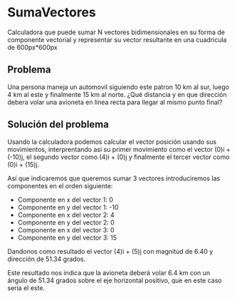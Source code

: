 # SumaVectores
Calculadora que puede sumar N vectores bidimensionales en su forma de componente vectorial y representar su vector resultante en una cuadricula de 600px*600px

## Problema

Una persona maneja un automovil siguiendo este patron 10 km al sur, luego 4 km al este y finalmente 15 km al norte.
¿Qué distancia y en que dirección debera volar una avioneta en línea recta para llegar al mismo punto final?

## Solución del problema

Usando la calculadora podemos calcular el vector posición usando sus movimientos, interprentando asi su primer movimiento como el vector (0)i + (-10)j, el segundo vector como (4)i + (0)j y finalmente el tercer vector como (0)i + (15)j.

Así que indicaremos que queremos sumar 3 vectores introduciremos las componentes en el orden siguiente:
- Componente en x del vector 1: 0
- Componente en y del vector 1: -10
- Componente en x del vector 2: 4
- Componente en y del vector 2: 0
- Componente en x del vector 3: 0
- Componente en y del vector 3: 15

Dandonos como resultado el vector (4)i + (5)j con magnitud de 6.40 y dirección de 51.34 grados.

Este resultado nos indica que la avioneta deberá volar 6.4 km con un ángulo de 51.34 grados sobre el eje horizontal positivo, que en este caso seria el este.
